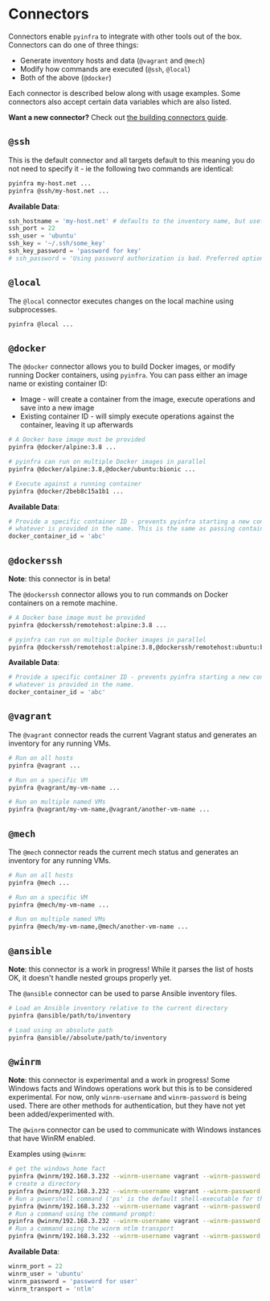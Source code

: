 # Connectors

Connectors enable ``pyinfra`` to integrate with other tools out of the box. Connectors can do one of three things:

+ Generate inventory hosts and data (`@vagrant` and `@mech`)
+ Modify how commands are executed (`@ssh`, `@local`)
+ Both of the above (`@docker`)

Each connector is described below along with usage examples. Some connectors also accept certain data variables which are also listed.

**Want a new connector?** Check out [the building connectors guide](./api/connectors).

## `@ssh`

This is the default connector and all targets default to this meaning you do not need to specify it - ie the following two commands are identical:

```sh
pyinfra my-host.net ...
pyinfra @ssh/my-host.net ...
```

**Available Data**:

```py
ssh_hostname = 'my-host.net' # defaults to the inventory name, but useful when you've got multiple hosts on one IP (e.g. virtual machines)
ssh_port = 22
ssh_user = 'ubuntu'
ssh_key = '~/.ssh/some_key'
ssh_key_password = 'password for key'
# ssh_password = 'Using password authorization is bad. Preferred option is ssh_key.'
```


## `@local`

The `@local` connector executes changes on the local machine using subprocesses.

```sh
pyinfra @local ...
```


## `@docker`

The `@docker` connector allows you to build Docker images, or modify running Docker containers, using ``pyinfra``. You can pass either an image name or existing container ID:

+ Image - will create a container from the image, execute operations and save into a new image
+ Existing container ID - will simply execute operations against the container, leaving it up afterwards

```sh
# A Docker base image must be provided
pyinfra @docker/alpine:3.8 ...

# pyinfra can run on multiple Docker images in parallel
pyinfra @docker/alpine:3.8,@docker/ubuntu:bionic ...

# Execute against a running container
pyinfra @docker/2beb8c15a1b1 ...
```

**Available Data**:

```py
# Provide a specific container ID - prevents pyinfra starting a new container and will instead use
# whatever is provided in the name. This is the same as passing container ID via the CLI above.
docker_container_id = 'abc'
```


## `@dockerssh`

**Note**: this connector is in beta!

The `@dockerssh` connector allows you to run commands on Docker containers on a remote machine.

```sh
# A Docker base image must be provided
pyinfra @dockerssh/remotehost:alpine:3.8 ...

# pyinfra can run on multiple Docker images in parallel
pyinfra @dockerssh/remotehost:alpine:3.8,@dockerssh/remotehost:ubuntu:bionic ...
```

**Available Data**:

```py
# Provide a specific container ID - prevents pyinfra starting a new container and will instead use
# whatever is provided in the name.
docker_container_id = 'abc'
```


## `@vagrant`

The `@vagrant` connector reads the current Vagrant status and generates an inventory for any running VMs.

```sh
# Run on all hosts
pyinfra @vagrant ...

# Run on a specific VM
pyinfra @vagrant/my-vm-name ...

# Run on multiple named VMs
pyinfra @vagrant/my-vm-name,@vagrant/another-vm-name ...
```


## `@mech`

The `@mech` connector reads the current mech status and generates an inventory for any running VMs.

```sh
# Run on all hosts
pyinfra @mech ...

# Run on a specific VM
pyinfra @mech/my-vm-name ...

# Run on multiple named VMs
pyinfra @mech/my-vm-name,@mech/another-vm-name ...
```


## `@ansible`

**Note**: this connector is a work in progress! While it parses the list of hosts OK, it doesn't handle nested groups properly yet.

The `@ansible` connector can be used to parse Ansible inventory files.

```sh
# Load an Ansible inventory relative to the current directory
pyinfra @ansible/path/to/inventory

# Load using an absolute path
pyinfra @ansible//absolute/path/to/inventory
```


## `@winrm`

**Note**: this connector is experimental and a work in progress! Some Windows facts and Windows operations work but this is to be considered experimental. For now, only `winrm-username` and `winrm-password` is being used. There are other methods for authentication, but they have not yet been added/experimented with.

The `@winrm` connector can be used to communicate with Windows instances that have WinRM enabled.

Examples using `@winrm`:

```sh
# get the windows_home fact
pyinfra @winrm/192.168.3.232 --winrm-username vagrant --winrm-password vagrant --winrm-port 5985 -vv --debug fact windows_home
# create a directory
pyinfra @winrm/192.168.3.232 --winrm-username vagrant --winrm-password vagrant --winrm-port 5985 windows_files.windows_directory 'c:\temp'
# Run a powershell command ('ps' is the default shell-executable for the winrm connector)
pyinfra @winrm/192.168.3.232 --winrm-username vagrant --winrm-password vagrant --winrm-port 5985 exec -- write-host hello
# Run a command using the command prompt:
pyinfra @winrm/192.168.3.232 --winrm-username vagrant --winrm-password vagrant --winrm-port 5985 --shell-executable cmd exec -- date /T
# Run a command using the winrm ntlm transport
pyinfra @winrm/192.168.3.232 --winrm-username vagrant --winrm-password vagrant --winrm-port 5985 --winrm-transport ntlm exec -- hostname
```

**Available Data**:

```py
winrm_port = 22
winrm_user = 'ubuntu'
winrm_password = 'password for user'
winrm_transport = 'ntlm'
```
